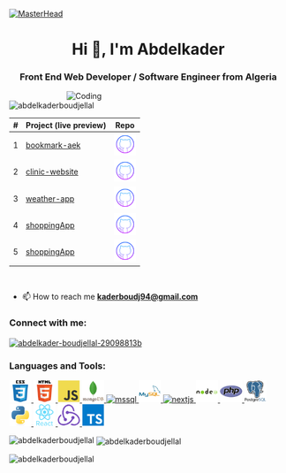[![MasterHead](https://raw.githubusercontent.com/trinib/trinib/a5f17399d881c5651a89bfe4a621014b08346cf0/images/marquee.svg)](https://rishavchanda.io)
<h1 align="center">Hi 👋, I'm Abdelkader</h1>
<h3 align="center">Front End Web Developer / Software Engineer from Algeria</h3>
<img align="right" alt="Coding" width="400" src="https://gifdb.com/images/high/animated-man-computer-coding-nae6mec378lsg1i3.gif">
<p align="left"> <img src="https://komarev.com/ghpvc/?username=abdelkaderboudjellal&label=Profile%20views&color=0e75b6&style=flat" alt="abdelkaderboudjellal" /> </p>

<div align="center">

|#| Project (live preview)  | Repo |
|-| ----------- | ----------- |
|1| [bookmark-aek](https://bookmark-aek.vercel.app/)|[<img src="https://github.com/dacitto/images-icons/blob/main/github.png" alt="html" style="width:40px;"/>](https://github.com/abdelkaderboudjellal/bookmark-aek)
|2| [clinic-website](https://clinic-website-aek.vercel.app/)|[<img src="https://github.com/dacitto/images-icons/blob/main/github.png" alt="" style="width:40px;"/>](https://github.com/abdelkaderboudjellal/clinic-website)
|3| [weather-app](https://weather-app-aek.vercel.app/)|[<img src="https://github.com/dacitto/images-icons/blob/main/github.png" alt="" style="width:40px;"/>](https://github.com/abdelkaderboudjellal/weather-app)
|4| [shoppingApp]()|[<img src="https://github.com/dacitto/images-icons/blob/main/github.png" alt="" style="width:40px;"/>](https://github.com/abdelkaderboudjellal/shoppingApp-react-json-server)
|5| [shoppingApp](https://app-shop-abdelkaderboudjellal.vercel.app)|[<img src="https://github.com/dacitto/images-icons/blob/main/github.png" alt="" style="width:40px;"/>](https://github.com/abdelkaderboudjellal/App-Shop)


</div>
<br>

- 📫 How to reach me **kaderboudj94@gmail.com**

<h3 align="left">Connect with me:</h3>
<p align="left">
<a href="https://linkedin.com/in/abdelkader-boudjellal-29098813b" target="blank"><img align="center" src="https://raw.githubusercontent.com/rahuldkjain/github-profile-readme-generator/master/src/images/icons/Social/linked-in-alt.svg" alt="abdelkader-boudjellal-29098813b" height="30" width="40" /></a>
</p>

<h3 align="left">Languages and Tools:</h3>
<p align="left"> <a href="https://www.w3schools.com/css/" target="_blank" rel="noreferrer"> <img src="https://raw.githubusercontent.com/devicons/devicon/master/icons/css3/css3-original-wordmark.svg" alt="css3" width="40" height="40"/> </a> <a href="https://www.w3.org/html/" target="_blank" rel="noreferrer"> <img src="https://raw.githubusercontent.com/devicons/devicon/master/icons/html5/html5-original-wordmark.svg" alt="html5" width="40" height="40"/> </a> <a href="https://developer.mozilla.org/en-US/docs/Web/JavaScript" target="_blank" rel="noreferrer"> <img src="https://raw.githubusercontent.com/devicons/devicon/master/icons/javascript/javascript-original.svg" alt="javascript" width="40" height="40"/> </a> <a href="https://www.mongodb.com/" target="_blank" rel="noreferrer"> <img src="https://raw.githubusercontent.com/devicons/devicon/master/icons/mongodb/mongodb-original-wordmark.svg" alt="mongodb" width="40" height="40"/> </a> <a href="https://www.microsoft.com/en-us/sql-server" target="_blank" rel="noreferrer"> <img src="https://www.svgrepo.com/show/303229/microsoft-sql-server-logo.svg" alt="mssql" width="40" height="40"/> </a> <a href="https://www.mysql.com/" target="_blank" rel="noreferrer"> <img src="https://raw.githubusercontent.com/devicons/devicon/master/icons/mysql/mysql-original-wordmark.svg" alt="mysql" width="40" height="40"/> </a> <a href="https://nextjs.org/" target="_blank" rel="noreferrer"> <img src="https://cdn.worldvectorlogo.com/logos/nextjs-2.svg" alt="nextjs" width="40" height="40"/> </a> <a href="https://nodejs.org" target="_blank" rel="noreferrer"> <img src="https://raw.githubusercontent.com/devicons/devicon/master/icons/nodejs/nodejs-original-wordmark.svg" alt="nodejs" width="40" height="40"/> </a> <a href="https://www.php.net" target="_blank" rel="noreferrer"> <img src="https://raw.githubusercontent.com/devicons/devicon/master/icons/php/php-original.svg" alt="php" width="40" height="40"/> </a> <a href="https://www.postgresql.org" target="_blank" rel="noreferrer"> <img src="https://raw.githubusercontent.com/devicons/devicon/master/icons/postgresql/postgresql-original-wordmark.svg" alt="postgresql" width="40" height="40"/> </a> <a href="https://www.python.org" target="_blank" rel="noreferrer"> <img src="https://raw.githubusercontent.com/devicons/devicon/master/icons/python/python-original.svg" alt="python" width="40" height="40"/> </a> <a href="https://reactjs.org/" target="_blank" rel="noreferrer"> <img src="https://raw.githubusercontent.com/devicons/devicon/master/icons/react/react-original-wordmark.svg" alt="react" width="40" height="40"/> </a> <a href="https://redux.js.org" target="_blank" rel="noreferrer"> <img src="https://raw.githubusercontent.com/devicons/devicon/master/icons/redux/redux-original.svg" alt="redux" width="40" height="40"/> </a> <a href="https://www.typescriptlang.org/" target="_blank" rel="noreferrer"> <img src="https://raw.githubusercontent.com/devicons/devicon/master/icons/typescript/typescript-original.svg" alt="typescript" width="40" height="40"/> </a> </p>

<p><img align="left" src="https://github-readme-stats.vercel.app/api/top-langs?username=abdelkaderboudjellal&show_icons=true&locale=en&layout=compact" alt="abdelkaderboudjellal" /></p>

<p>&nbsp;<img align="center" src="https://github-readme-stats.vercel.app/api?username=abdelkaderboudjellal&show_icons=true&locale=en" alt="abdelkaderboudjellal" /></p>

<p><img align="center" src="https://github-readme-streak-stats.herokuapp.com/?user=abdelkaderboudjellal&" alt="abdelkaderboudjellal" /></p>
